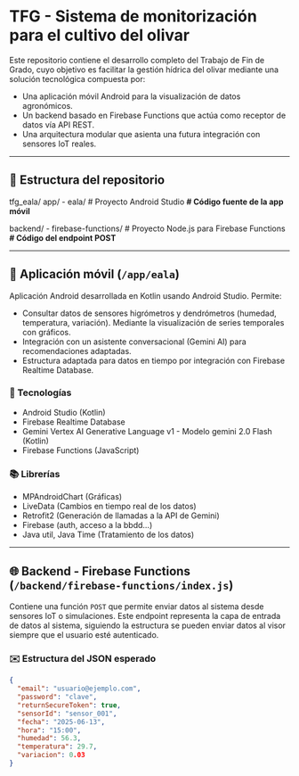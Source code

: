 # TFG - Sistema de monitorización para el cultivo del olivar

Este repositorio contiene el desarrollo completo del Trabajo de Fin de Grado, cuyo objetivo es facilitar la gestión hídrica del olivar mediante una solución tecnológica compuesta por:

- Una aplicación móvil Android para la visualización de datos agronómicos.
- Un backend basado en Firebase Functions que actúa como receptor de datos vía API REST.
- Una arquitectura modular que asienta una futura integración con sensores IoT reales.

---

## 📁 Estructura del repositorio

tfg_eala/
  app/
    - eala/ # Proyecto Android Studio **# Código fuente de la app móvil**
  
  backend/
    - firebase-functions/ # Proyecto Node.js para Firebase Functions **# Código del endpoint POST**

---

## 📱 Aplicación móvil (`/app/eala`)

Aplicación Android desarrollada en Kotlin usando Android Studio. Permite:

- Consultar datos de sensores higrómetros y dendrómetros (humedad, temperatura, variación). Mediante la visualización de series temporales con gráficos.
- Integración con un asistente conversacional (Gemini AI) para recomendaciones adaptadas.
- Estructura adaptada para datos en tiempo por integración con Firebase Realtime Database.

### 🔧 Tecnologías

- Android Studio (Kotlin)
- Firebase Realtime Database
- Gemini Vertex AI Generative Language v1 - Modelo gemini 2.0 Flash (Kotlin)
- Firebase Functions (JavaScript)

### 📚 Librerías
- MPAndroidChart (Gráficas)
- LiveData (Cambios en tiempo real de los datos)
- Retrofit2 (Generación de llamadas a la API de Gemini)
- Firebase (auth, acceso a la bbdd...)
- Java util, Java Time (Tratamiento de los datos)

---

## 🌐 Backend - Firebase Functions (`/backend/firebase-functions/index.js`)

Contiene una función `POST` que permite enviar datos al sistema desde sensores IoT o simulaciones. Este endpoint representa la capa de entrada de datos al sistema, siguiendo la estructura se pueden enviar datos al visor siempre que el usuario esté autenticado.

### ✉️ Estructura del JSON esperado

```json
{
  "email": "usuario@ejemplo.com",
  "password": "clave",
  "returnSecureToken": true,
  "sensorId": "sensor_001",
  "fecha": "2025-06-13",
  "hora": "15:00",
  "humedad": 56.3,
  "temperatura": 29.7,
  "variacion": 0.03
}
